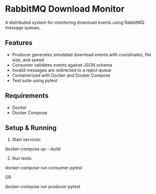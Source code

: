 # RabbitMQ Download Monitor

A distributed system for monitoring download events using RabbitMQ message queues.

## Features
- Producer generates simulated download events with coordinates, file size, and speed
- Consumer validates events against JSON schema
- Invalid messages are redirected to a reject queue
- Containerized with Docker and Docker Compose
- Test suite using pytest

## Requirements
- Docker
- Docker Compose

## Setup & Running
1. Start services:

docker-compose up --build

2. Run tests:

docker-compose run consumer pytest

OR

docker-compose run producer pytest
